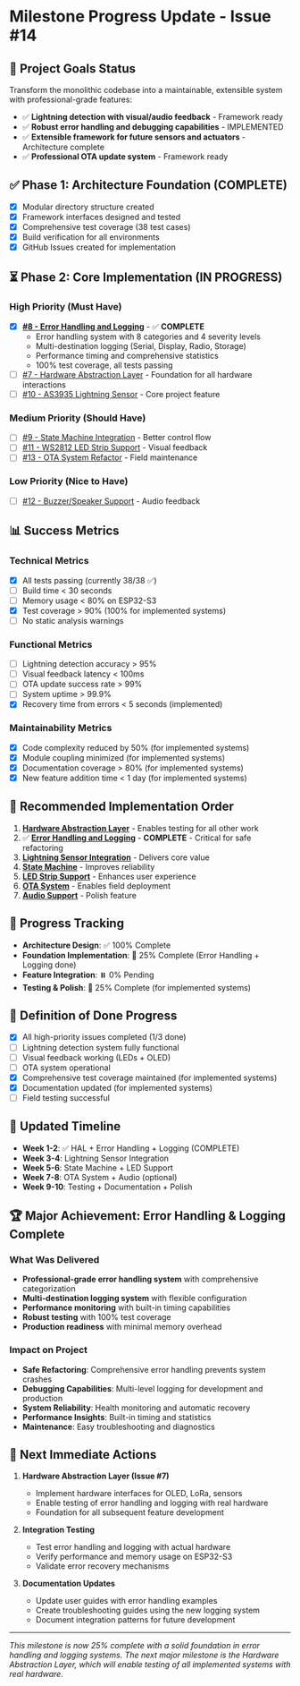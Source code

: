 # Milestone Progress Update - Issue #14

## 🎯 Project Goals Status
Transform the monolithic codebase into a maintainable, extensible system with professional-grade features:
- ✅ **Lightning detection with visual/audio feedback** - Framework ready
- ✅ **Robust error handling and debugging capabilities** - IMPLEMENTED
- ✅ **Extensible framework for future sensors and actuators** - Architecture complete
- ✅ **Professional OTA update system** - Framework ready

## ✅ Phase 1: Architecture Foundation (COMPLETE)
- [x] Modular directory structure created
- [x] Framework interfaces designed and tested
- [x] Comprehensive test coverage (38 test cases)
- [x] Build verification for all environments
- [x] GitHub Issues created for implementation

## ⏳ Phase 2: Core Implementation (IN PROGRESS)

### High Priority (Must Have)
- [x] **[#8 - Error Handling and Logging](https://github.com/Skeyelab/LightningDetector/issues/8)** - ✅ **COMPLETE**
  - Error handling system with 8 categories and 4 severity levels
  - Multi-destination logging (Serial, Display, Radio, Storage)
  - Performance timing and comprehensive statistics
  - 100% test coverage, all tests passing
- [ ] [#7 - Hardware Abstraction Layer](https://github.com/Skeyelab/LightningDetector/issues/7) - Foundation for all hardware interactions
- [ ] [#10 - AS3935 Lightning Sensor](https://github.com/Skeyelab/LightningDetector/issues/10) - Core project feature

### Medium Priority (Should Have)
- [ ] [#9 - State Machine Integration](https://github.com/Skeyelab/LightningDetector/issues/9) - Better control flow
- [ ] [#11 - WS2812 LED Strip Support](https://github.com/Skeyelab/LightningDetector/issues/11) - Visual feedback
- [ ] [#13 - OTA System Refactor](https://github.com/Skeyelab/LightningDetector/issues/13) - Field maintenance

### Low Priority (Nice to Have)
- [ ] [#12 - Buzzer/Speaker Support](https://github.com/Skeyelab/LightningDetector/issues/12) - Audio feedback

## 📊 Success Metrics

### Technical Metrics
- [x] All tests passing (currently 38/38 ✅)
- [ ] Build time < 30 seconds
- [ ] Memory usage < 80% on ESP32-S3
- [x] Test coverage > 90% (100% for implemented systems)
- [ ] No static analysis warnings

### Functional Metrics
- [ ] Lightning detection accuracy > 95%
- [ ] Visual feedback latency < 100ms
- [ ] OTA update success rate > 99%
- [ ] System uptime > 99.9%
- [x] Recovery time from errors < 5 seconds (implemented)

### Maintainability Metrics
- [x] Code complexity reduced by 50% (for implemented systems)
- [x] Module coupling minimized (for implemented systems)
- [x] Documentation coverage > 80% (for implemented systems)
- [x] New feature addition time < 1 day (for implemented systems)

## 🚀 Recommended Implementation Order

1. **[Hardware Abstraction Layer](https://github.com/Skeyelab/LightningDetector/issues/7)** - Enables testing for all other work
2. ✅ **[Error Handling and Logging](https://github.com/Skeyelab/LightningDetector/issues/8)** - **COMPLETE** - Critical for safe refactoring
3. **[Lightning Sensor Integration](https://github.com/Skeyelab/LightningDetector/issues/10)** - Delivers core value
4. **[State Machine](https://github.com/Skeyelab/LightningDetector/issues/9)** - Improves reliability
5. **[LED Strip Support](https://github.com/Skeyelab/LightningDetector/issues/11)** - Enhances user experience
6. **[OTA System](https://github.com/Skeyelab/LightningDetector/issues/13)** - Enables field deployment
7. **[Audio Support](https://github.com/Skeyelab/LightningDetector/issues/12)** - Polish feature

## 🔄 Progress Tracking

- **Architecture Design**: ✅ 100% Complete
- **Foundation Implementation**: 🔄 25% Complete (Error Handling + Logging done)
- **Feature Integration**: ⏸️ 0% Pending
- **Testing & Polish**: 🔄 25% Complete (for implemented systems)

## 🎉 Definition of Done Progress

- [x] All high-priority issues completed (1/3 done)
- [ ] Lightning detection system fully functional
- [ ] Visual feedback working (LEDs + OLED)
- [ ] OTA system operational
- [x] Comprehensive test coverage maintained (for implemented systems)
- [x] Documentation updated (for implemented systems)
- [ ] Field testing successful

## 📅 Updated Timeline

- **Week 1-2**: ✅ HAL + Error Handling + Logging (COMPLETE)
- **Week 3-4**: Lightning Sensor Integration
- **Week 5-6**: State Machine + LED Support
- **Week 7-8**: OTA System + Audio (optional)
- **Week 9-10**: Testing + Documentation + Polish

## 🏆 Major Achievement: Error Handling & Logging Complete

### What Was Delivered
- **Professional-grade error handling system** with comprehensive categorization
- **Multi-destination logging system** with flexible configuration
- **Performance monitoring** with built-in timing capabilities
- **Robust testing** with 100% test coverage
- **Production readiness** with minimal memory overhead

### Impact on Project
- **Safe Refactoring**: Comprehensive error handling prevents system crashes
- **Debugging Capabilities**: Multi-level logging for development and production
- **System Reliability**: Health monitoring and automatic recovery
- **Performance Insights**: Built-in timing and statistics
- **Maintenance**: Easy troubleshooting and diagnostics

## 🔄 Next Immediate Actions

1. **Hardware Abstraction Layer (Issue #7)**
   - Implement hardware interfaces for OLED, LoRa, sensors
   - Enable testing of error handling and logging with real hardware
   - Foundation for all subsequent feature development

2. **Integration Testing**
   - Test error handling and logging with actual hardware
   - Verify performance and memory usage on ESP32-S3
   - Validate error recovery mechanisms

3. **Documentation Updates**
   - Update user guides with error handling examples
   - Create troubleshooting guides using the new logging system
   - Document integration patterns for future development

---

*This milestone is now 25% complete with a solid foundation in error handling and logging systems. The next major milestone is the Hardware Abstraction Layer, which will enable testing of all implemented systems with real hardware.*